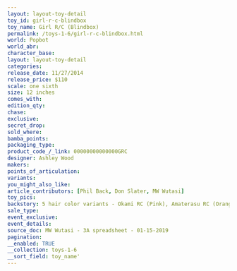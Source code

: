 ```yaml
---
layout: layout-toy-detail 
toy_id: girl-r-c-blindbox
toy_name: Girl R/C (Blindbox)
permalink: /toys-1-6/girl-r-c-blindbox.html
world: Popbot
world_abr: 
character_base: 
layout: layout-toy-detail
categories: 
release_date: 11/27/2014
release_price: $110 
scale: one sixth
size: 12 inches
comes_with: 
edition_qty: 
chase: 
exclusive: 
secret_drop: 
sold_where: 
bamba_points: 
packaging_type: 
product_code_/_link: 00000000000000GRC
designer: Ashley Wood
makers: 
points_of_articulation: 
variants: 
you_might_also_like: 
article_contributors: [Phil Back, Don Slater, MW Wutasi]
toy_pics: 
backstory: 5 hair color variants - Okami RC (Pink), Amaterasu RC (Orange), Toyotama RC (Blue), Uzume RC (Brown) & Chase (Black). 10" female body
sale_type: 
event_exclusive: 
event_details: 
source_doc: MW Wutasi - 3A spreadsheet - 01-15-2019
pagination: 
__enabled: TRUE
__collection: toys-1-6
__sort_field: toy_name'
---
```

